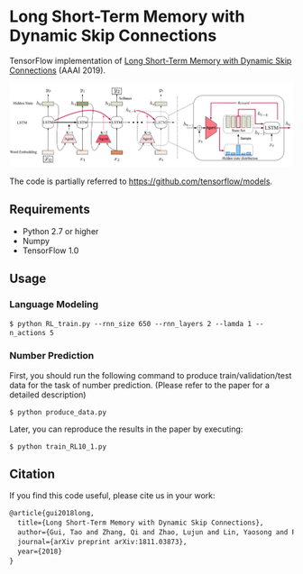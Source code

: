# Long Short-Term Memory with Dynamic Skip Connections

TensorFlow implementation of [Long Short-Term Memory with Dynamic Skip Connections](https://arxiv.org/pdf/1811.03873.pdf) (AAAI 2019).

![Model](.\img\model.png)

The code is partially referred to https://github.com/tensorflow/models.

## Requirements

- Python 2.7 or higher
- Numpy
- TensorFlow 1.0



## Usage

### Language Modeling 

```
$ python RL_train.py --rnn_size 650 --rnn_layers 2 --lamda 1 --n_actions 5
```



### Number Prediction

First, you should run the following command to produce train/validation/test data for the task of number prediction. (Please refer to the paper for a detailed description) 

```
$ python produce_data.py
```

Later, you can reproduce the results in the paper by executing:

```
$ python train_RL10_1.py
```



## Citation

If you find this code useful, please cite us in your work:

```latex
@article{gui2018long,
  title={Long Short-Term Memory with Dynamic Skip Connections},
  author={Gui, Tao and Zhang, Qi and Zhao, Lujun and Lin, Yaosong and Peng, Minlong and Gong, Jingjing and Huang, Xuanjing},
  journal={arXiv preprint arXiv:1811.03873},
  year={2018}
}
```


